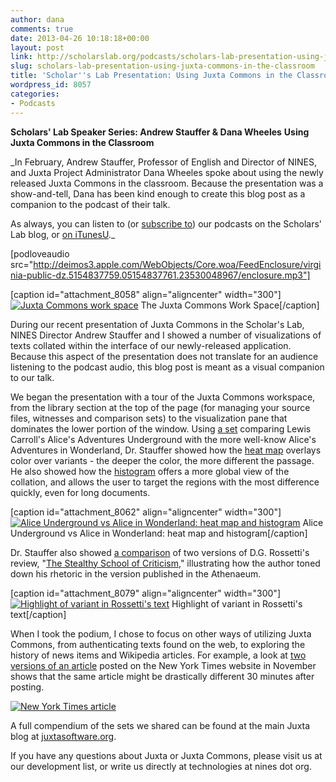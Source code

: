 ```yaml
---
author: dana
comments: true
date: 2013-04-26 10:18:18+00:00
layout: post
link: http://scholarslab.org/podcasts/scholars-lab-presentation-using-juxta-commons-in-the-classroom/
slug: scholars-lab-presentation-using-juxta-commons-in-the-classroom
title: 'Scholar''s Lab Presentation: Using Juxta Commons in the Classroom'
wordpress_id: 8057
categories:
- Podcasts
---
```


**Scholars' Lab Speaker Series: Andrew Stauffer & Dana Wheeles**
**Using Juxta Commons in the Classroom**

_In February, Andrew Stauffer, Professor of English and Director of NINES, and Juxta Project Administrator Dana Wheeles spoke about using the newly released Juxta Commons in the classroom. Because the presentation was a show-and-tell, Dana has been kind enough to create this blog post as a companion to the podcast of their talk.

As always, you can listen to (or [subscribe to](http://www.scholarslab.org/category/podcasts/)) our podcasts on the Scholars' Lab blog, or [on iTunesU](http://itunes.apple.com/us/itunes-u/scholars-lab-speaker-series/id401906619)._



[podloveaudio src="http://deimos3.apple.com/WebObjects/Core.woa/FeedEnclosure/virginia-public-dz.5154837759.05154837761.23530048967/enclosure.mp3"]






[caption id="attachment_8058" align="aligncenter" width="300"][![Juxta Commons work space](http://www.scholarslab.org/wp-content/uploads/2013/04/workspace-300x136.jpg)](http://www.scholarslab.org/wp-content/uploads/2013/04/workspace.jpg) The Juxta Commons Work Space[/caption]

During our recent presentation of Juxta Commons in the Scholar's Lab, NINES Director Andrew Stauffer and I showed a number of visualizations of texts collated within the interface of our newly-released application. Because this aspect of the presentation does not translate for an audience listening to the podcast audio, this blog post is meant as a visual companion to our talk.

We began the presentation with a tour of the Juxta Commons workspace, from the library section at the top of the page (for managing your source files, witnesses and comparison sets) to the visualization pane that dominates the lower portion of the window. Using [a set](http://www.juxtacommons.org/shares/GJm4O9) comparing Lewis Carroll's Alice's Adventures Underground with the more well-know Alice's Adventures in Wonderland, Dr. Stauffer showed how the [heat map](http://juxtacommons.org/guide#visualizations) overlays color over variants - the deeper the color, the more different the passage. He also showed how the [histogram](http://juxtacommons.org/images/histogram.jpg) offers a more global view of the collation, and allows the user to target the regions with the most difference quickly, even for long documents.

[caption id="attachment_8062" align="aligncenter" width="300"][![Alice Underground vs Alice in Wonderland: heat map and histogram](http://www.scholarslab.org/wp-content/uploads/2013/04/alice_set-300x170.jpg)](http://www.scholarslab.org/wp-content/uploads/2013/04/alice_set.jpg) Alice Underground vs Alice in Wonderland: heat map and histogram[/caption]

Dr. Stauffer also showed [a comparison](http://www.juxtacommons.org/shares/FF0x40) of two versions of D.G. Rossetti's review, "[The Stealthy School of Criticism](http://www.rossettiarchive.org/docs/34p-1870.raw.html)," illustrating how the author toned down his rhetoric in the version published in the Athenaeum.

[caption id="attachment_8079" align="aligncenter" width="300"][![Highlight of variant in Rossetti's text](http://www.scholarslab.org/wp-content/uploads/2013/04/creeping-300x114.jpg)](http://www.scholarslab.org/wp-content/uploads/2013/04/creeping.jpg) Highlight of variant in Rossetti's text[/caption]

When I took the podium, I chose to focus on other ways of utilizing Juxta Commons, from authenticating texts found on the web, to exploring the history of news items and Wikipedia articles. For example, a look at [two versions of an article](http://www.juxtacommons.org/shares/Ma6uaV) posted on the New York Times website in November shows that the same article might be drastically different 30 minutes after posting.


[![New York Times article](http://www.scholarslab.org/wp-content/uploads/2013/04/nyt-300x157.jpg)](http://www.scholarslab.org/wp-content/uploads/2013/04/nyt.jpg)


A full compendium of the sets we shared can be found at the main Juxta blog at [juxtasoftware.org](http://www.juxtasoftware.org/using-juxta-in-the-classroom-scholars-lab-presentation/).

If you have any questions about Juxta or Juxta Commons, please visit us at our development list, or write us directly at technologies at nines dot org.
